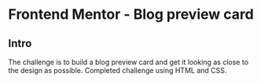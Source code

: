 # Frontend Mentor - Blog preview card

## Intro 
The challenge is to build a blog preview card and get it looking as close to the design as possible. 
Completed challenge using HTML and CSS. 

